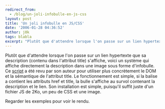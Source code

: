 ```yaml
---
redirect_from:
  - /blog/un-joli-infobulle-en-js-css
layout: post
title: 'Un joli infobulle en JS/CSS'
date: '2006-01-28 04:36:52'
author: j0k
tags: blabla
excerpt: "Plutôt que d'attendre lorsque l'on passe sur un lien hypertexte que sa description (contenu dans l'attribut title) s'affiche, voici un système qui affiche directement la description dans une image sous forme d'infobulle.     \nCe [script](http://web-graphics.com/mtarchive/001717.php) a été revu par son auteur pour utiliser plus concrètement le DOM et la      …"
---
```


Plutôt que d'attendre lorsque l'on passe sur un lien hypertexte que sa description (contenu dans l'attribut title) s'affiche, voici un système qui affiche directement la description dans une image sous forme d'infobulle.
Ce [script](http://web-graphics.com/mtarchive/001717.php) a été revu par son auteur pour utiliser plus concrètement le DOM et la sémantique de l'attribut title. Le fonctionnement est simple, si la balise a contient les attributs href et title, la bulle s'affiche au survol contenant la description et le lien.   Son installation est simple, puisqu'il suffit juste d'un fichier JS de 2Ko, un peu de CSS et une image.

Regarder les exemples pour voir le rendu.
